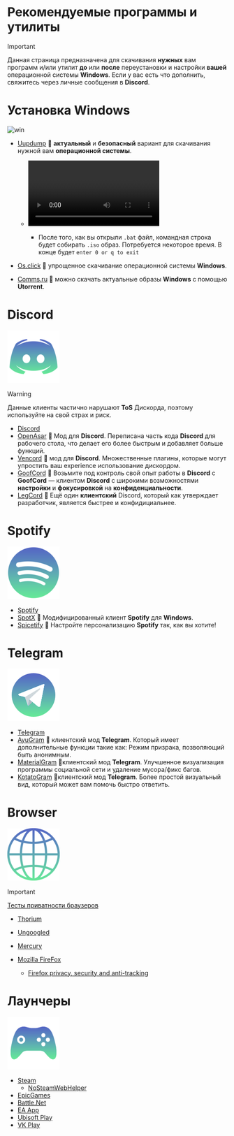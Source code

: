 # Рекомендуемые программы и утилиты
> [!Important]
> Данная страница предназначена для скачивания **нужных** вам программ и/или утилит **до** или **после** переустановки и настройки **вашей** операционной системы **Windows**. Если у вас есть что дополнить, свяжитесь через личные сообщения в **Discord**.

# Установка Windows

![win](https://github.com/user-attachments/assets/a3f9f159-d6b7-4f07-bde2-8b811f16a8a6)

- [Uupdump](https://uupdump.net/) 🔸 **актуальный** и **безопасный** вариант для скачивания нужной вам **операционной системы**. 

  - ![Гайд по установке](https://github.com/Seniroad/Computer-RU-Setup-guide/blob/cf5c14d21d13b27921eae392ae1ccbbefa61316b/docs/uupdump_guide.mp4)

     - После того, как вы открыли `.bat` файл, командная строка будет собирать `.iso` образ. Потребуется некоторое время. В конце будет `enter 0 or q to exit`

- [Os.click](https://os.click/en) 🔸 упрощенное скачивание операционной системы **Windows**.
- [Comms.ru](https://www.comss.ru/page.php?id=10053) 🔸 можно скачать актуальные образы **Windows** с помощью **Utorrent**.


# Discord

![alt text](discord_update.png)

> [!WARNING]
> Данные клиенты частично нарушают **ToS** Дискорда, поэтому используйте на свой страх и риск.
- [Discord](https://discord.com/)
- [OpenAsar](https://openasar.dev/) 🔹 Мод для **Discord**. Переписана часть кода **Discord** для рабочего стола, что делает его более быстрым и добавляет больше функций.
- [Vencord](https://vencord.dev/) 🔹 мод для **Discord**. Множественные плагины, которые могут упростить ваш experience использование дискордом.
- [GoofCord](https://github.com/Milkshiift/GoofCord) 🔹 Возьмите под контроль свой опыт работы в **Discord** с **GoofCord** — клиентом **Discord** с широкими возможностями **настройки** и **фокусировкой** на **конфиденциальности**.
- [LegCord](https://legcord.app/) 🔹 Ещё один **клиентский** Discord, который как утверждает разработчик, является быстрее и конфидициальнее.

# Spotify

![alt text](spotify.png)

- [Spotify](https://www.spotify.com/de-en/download/other/) 
- [SpotX](https://github.com/SpotX-Official/SpotX) 🔸 Модифицированный клиент **Spotify** для **Windows**.
- [Spicetify](https://spicetify.app/) 🔸 Настройте персонализацию **Spotify** так, как вы хотите!

# Telegram

![alt text](telegram120.png)

- [Telegram](https://desktop.telegram.org/)
- [AyuGram](https://github.com/AyuGram/AyuGramDesktop) 🔹 клиентский мод **Telegram**. Который имеет дополнительные функции такие как: Режим призрака, позволяющий быть анонимным.
- [MaterialGram](https://github.com/kukuruzka165/materialgram) 🔹клиентский мод **Telegram**. Улучшенное визуализация программы социальной сети и удаление мусора/фикс багов.
- [KotatoGram](https://github.com/kotatogram/kotatogram-desktop) 🔹клиентский мод **Telegram**. Более простой визуальный вид, который может вам помочь быстро ответить.

# Browser

![alt text](browser.png)

> [!Important]
> [Тесты приватности браузеров](https://privacytests.org/) 

- [Thorium](https://www.majorgeeks.com/files/details/thorium_browser.html)
- [Ungoogled](https://github.com/ungoogled-software/ungoogled-chromium-windows/releases)
- [Mercury](https://github.com/Alex313031/Mercury/releases/tag/v.129.0.2)
- [Mozilla FireFox](https://www.mozilla.org/en-US/firefox/new/)

  - [Firefox privacy, security and anti-tracking](https://github.com/arkenfox/user.js)

# Лаунчеры

![alt text](gaming_logo.png)

- [Steam](https://store.steampowered.com/about/)
  - [NoSteamWebHelper](https://github.com/Aetopia/NoSteamWebHelper)
- [EpicGames](https://store.epicgames.com/en-US/)
- [Battle.Net](https://us.shop.battle.net/ru-ru)
- [EA App](https://www.ea.com/ea-app)
- [Ubisoft Play](https://www.ubisoft.com/en-gb/ubisoft-connect)
- [VK Play](https://vkplay.ru/)
